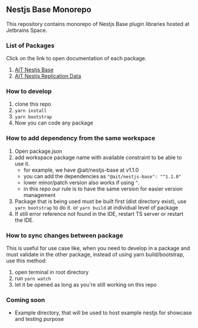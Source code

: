 ## Nestjs Base Monorepo

This repository contains monorepo of Nestjs Base plugin libraries hosted at Jetbrains Space.

### List of Packages

Click on the link to open documentation of each package.

1. [AIT Nestjs Base](/packages/nestjs-base/README.md)
2. [AIT Nestjs Replication Data](/packages/nestjs-replication-data/README.md)

### How to develop
1. clone this repo
2. `yarn install`
3. `yarn bootstrap`
4. Now you can code any package

### How to add dependency from the same workspace
1. Open package.json
2. add workspace package name with available constraint to be able to use it.
   - for example, we have @ait/nestjs-base at v1.1.0
   - you can add the dependencies as `"@ait/nestjs-base": "^1.1.0"`
   - lower minor/patch version also works if using `^`. 
   - in this repo our rule is to have the same version for easier version management
3. Package that is being used must be built first (dist directory exist), use `yarn bootstrap` to do it. or `yarn build` at individual level of package
4. If still error reference not found in the IDE, restart TS server or restart the IDE.

### How to sync changes between package
This is useful for use case like, when you need to develop in a package and must validate in the other package, instead of using yarn build/bootstrap, use this method:
1. open terminal in root directory
2. run `yarn watch`
3. let it be opened as long as you're still working on this repo

### Coming soon
- Example directory, that will be used to host example nestjs for showcase and testing purpose
